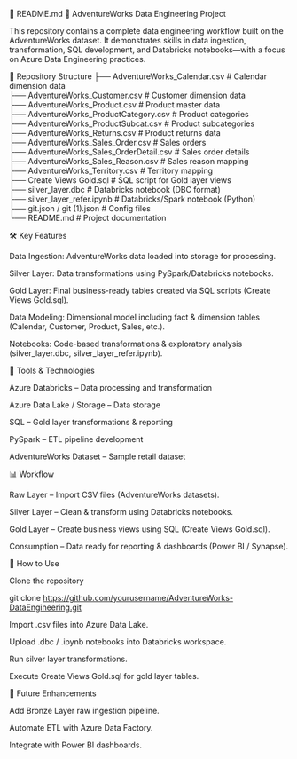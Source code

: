 
📘 README.md
🚀 AdventureWorks Data Engineering Project

This repository contains a complete data engineering workflow built on the AdventureWorks dataset. It demonstrates skills in data ingestion, transformation, SQL development, and Databricks notebooks—with a focus on Azure Data Engineering practices.

📂 Repository Structure
├── AdventureWorks_Calendar.csv        # Calendar dimension data  
├── AdventureWorks_Customer.csv        # Customer dimension data  
├── AdventureWorks_Product.csv         # Product master data  
├── AdventureWorks_ProductCategory.csv # Product categories  
├── AdventureWorks_ProductSubcat.csv   # Product subcategories  
├── AdventureWorks_Returns.csv         # Product returns data  
├── AdventureWorks_Sales_Order.csv     # Sales orders  
├── AdventureWorks_Sales_OrderDetail.csv # Sales order details  
├── AdventureWorks_Sales_Reason.csv    # Sales reason mapping  
├── AdventureWorks_Territory.csv       # Territory mapping  
├── Create Views Gold.sql              # SQL script for Gold layer views  
├── silver_layer.dbc                   # Databricks notebook (DBC format)  
├── silver_layer_refer.ipynb           # Databricks/Spark notebook (Python)  
├── git.json / git (1).json            # Config files  
└── README.md                          # Project documentation  

🛠️ Key Features

Data Ingestion: AdventureWorks data loaded into storage for processing.

Silver Layer: Data transformations using PySpark/Databricks notebooks.

Gold Layer: Final business-ready tables created via SQL scripts (Create Views Gold.sql).

Data Modeling: Dimensional model including fact & dimension tables (Calendar, Customer, Product, Sales, etc.).

Notebooks: Code-based transformations & exploratory analysis (silver_layer.dbc, silver_layer_refer.ipynb).

🧰 Tools & Technologies

Azure Databricks – Data processing and transformation

Azure Data Lake / Storage – Data storage

SQL – Gold layer transformations & reporting

PySpark – ETL pipeline development

AdventureWorks Dataset – Sample retail dataset

📊 Workflow

Raw Layer – Import CSV files (AdventureWorks datasets).

Silver Layer – Clean & transform using Databricks notebooks.

Gold Layer – Create business views using SQL (Create Views Gold.sql).

Consumption – Data ready for reporting & dashboards (Power BI / Synapse).

🚦 How to Use

Clone the repository

git clone https://github.com/yourusername/AdventureWorks-DataEngineering.git


Import .csv files into Azure Data Lake.

Upload .dbc / .ipynb notebooks into Databricks workspace.

Run silver layer transformations.

Execute Create Views Gold.sql for gold layer tables.

📌 Future Enhancements

Add Bronze Layer raw ingestion pipeline.

Automate ETL with Azure Data Factory.

Integrate with Power BI dashboards.
